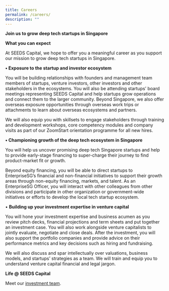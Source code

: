 ```yaml
---
title: Careers
permalink: /careers/
description: ""
---
```

**Join us to grow deep tech startups in Singapore**


**What you can expect**

At SEEDS Capital, we hope to offer you a meaningful career as you support our mission to grow deep tech startups in Singapore.

**• Exposure to the startup and investor ecosystem**

You will be building relationships with founders and management team members of startups, venture investors, other investors and other stakeholders in the ecosystems. You will also be attending startups’ board meetings representing SEEDS Capital and help startups grow operations and connect them to the larger community.
Beyond Singapore, we also offer overseas exposure opportunities through overseas work trips or attachments to learn about overseas ecosystems and partners. 

We will also equip you with skillsets to engage stakeholders through training and development workshops, core competency modules and company visits as part of our ZoomStart orientation programme for all new hires.


**• Championing growth of the deep tech ecosystem in Singapore**

You will help us uncover promising deep tech Singapore startups and help to provide early-stage financing to super-charge their journey to find product-market fit or growth. 

Beyond equity financing, you will be able to direct startups to EnterpriseSG’s financial and non-financial initiatives to support their growth areas through non-equity financing, markets, and talent. 
As an EnterpriseSG Officer, you will interact with other colleagues from other divisions and participate in other organization or government-wide initiatives or efforts to develop the local tech startup ecosystem.


• **Building up your investment expertise in 
venture capital** 

You will hone your investment expertise and business acumen as you review pitch decks, financial projections and term sheets and put together an investment case. You will also work alongside venture capitalists to jointly evaluate, negotiate and close deals. After the investment, you will also support the portfolio companies and provide advice on their performance metrics and key decisions such as hiring and fundraising.

We will also discuss and spar intellectually over valuations, business models, and startups’ strategies as a team. We will train and equip you to understand venture capital financial and legal jargon. 


**Life @ SEEDS Capital**
![]() 

Meet our [investment team](/about-us/investment-team/).